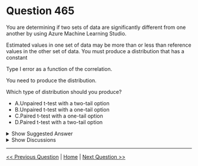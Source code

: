 # Question 465

You are determining if two sets of data are significantly different from one another by using Azure Machine Learning Studio.

Estimated values in one set of data may be more than or less than reference values in the other set of data. You must produce a distribution that has a constant

Type I error as a function of the correlation.

You need to produce the distribution.

Which type of distribution should you produce?

- A.Unpaired t-test with a two-tail option
- B.Unpaired t-test with a one-tail option
- C.Paired t-test with a one-tail option
- D.Paired t-test with a two-tail option

<details>
  <summary>Show Suggested Answer</summary>

<strong>D</strong><br>

</details>

<details>
  <summary>Show Discussions</summary>

<blockquote><p><strong>David_Tadeu</strong> <code>(Tue 12 Apr 2022 15:13)</code> - <em>Upvotes: 5</em></p><p>&quot;A two-tailed test is appropriate if the estimated value is greater or less than a certain range of values, for example, whether a test taker may score above or below a specific range of scores.&quot; https://en.wikipedia.org/wiki/One-_and_two-tailed_tests</p></blockquote>
<blockquote><p><strong>jl420</strong> <code>(Mon 11 Nov 2024 13:56)</code> - <em>Upvotes: 1</em></p><p>While the question does not state whether the datasets are paired, it actually seems more likely that the data is paired. Here’s why:

&quot;Estimated values in one set of data may be more than or less than reference values in the other set of data&quot;:

This wording suggests a comparison between estimated values and reference values. Often, estimated values are paired with reference values to evaluate accuracy or difference. For example, you might be comparing predicted values with observed values, which is a classic paired scenario.
&quot;Constant Type I error as a function of correlation&quot;:

Maintaining a constant Type I error rate as a function of correlation typically implies that the correlation between two sets of data points (e.g., estimated vs. reference) is being taken into account. This is a key aspect of a paired t-test, where the test accounts for the natural pairing and potential correlation within the pairs.

That said, D is correct answer. Probably. Maybe.</p></blockquote>

<blockquote><p><strong>evangelist</strong> <code>(Sat 18 May 2024 06:07)</code> - <em>Upvotes: 2</em></p><p>If we assume that the two data sets are uncorrelated, then choose the unpaired t-test. If the two data sets are related (for example, two measurements from the same set of samples), choose a paired t-test. The question does not clearly state whether the data sets are paired, but based on common data comparison scenarios, we can infer that they are paired.</p></blockquote>
<blockquote><p><strong>ZoeJ</strong> <code>(Thu 27 Apr 2023 06:23)</code> - <em>Upvotes: 1</em></p><p>i think the given answer is correct</p></blockquote>
<blockquote><p><strong>phdykd</strong> <code>(Fri 24 Feb 2023 02:17)</code> - <em>Upvotes: 2</em></p><p>Option C is the correct answer: Paired t-test with a one-tail option.</p></blockquote>
<blockquote><p><strong>ning</strong> <code>(Sun 12 Jun 2022 14:38)</code> - <em>Upvotes: 2</em></p><p>I guess two tails due to two data set are extremely negatively correlated???
Not sure whether that is the ask from the question though, cannot find any reference from azureml
Purely statistically speaking, I agree with one tail paired test</p></blockquote>
<blockquote><p><strong>synapse</strong> <code>(Sun 13 Mar 2022 06:15)</code> - <em>Upvotes: 3</em></p><p>Answer is D Paired t test with two test. But I highly doubt this question is still being asked</p></blockquote>
<blockquote><p><strong>spaceykacey</strong> <code>(Wed 03 Nov 2021 05:49)</code> - <em>Upvotes: 1</em></p><p>Is this question still being asked?</p></blockquote>
<blockquote><p><strong>spaceykacey</strong> <code>(Wed 03 Nov 2021 05:51)</code> - <em>Upvotes: 1</em></p><p>since its from ML Studio (Classic)</p></blockquote>
<blockquote><p><strong>bdsrca</strong> <code>(Mon 30 Aug 2021 00:02)</code> - <em>Upvotes: 2</em></p><p>A distribution that has a constant
Type I error as a function of the correlation.   = Paired</p></blockquote>
<blockquote><p><strong>saurabhk1</strong> <code>(Thu 04 Mar 2021 17:10)</code> - <em>Upvotes: 4</em></p><p>It should be Unpaired as Each pair of scores is independent of every other pair.
And , one tail, we are looking for only inequality(more or less)</p></blockquote>
<blockquote><p><strong>lucazav</strong> <code>(Thu 15 Oct 2020 10:16)</code> - <em>Upvotes: 2</em></p><p>This picture is taken from Wikipedia: https://en.wikipedia.org/wiki/Student&#x27;s_t-test#Unpaired_and_paired_two-sample_t-tests</p></blockquote>
<blockquote><p><strong>Zhuo</strong> <code>(Mon 25 May 2020 08:04)</code> - <em>Upvotes: 1</em></p><p>Why paired?</p></blockquote>
<blockquote><p><strong>JUEI</strong> <code>(Sat 25 Jul 2020 06:24)</code> - <em>Upvotes: 4</em></p><p>I think the keyword is &quot;sets&quot; which is of &quot;pairs&quot; as the definition Choose a paired t-test when these conditions apply:

You have a matched pairs of scores. For example, you might have two different measures per person, or matched pairs of individuals (such as a husband and wife).

Each pair of scores is independent of every other pair.

The sampling distribution of d is normal.

A paired t-test is useful when comparing related cases. By averaging the differences between the scores of the paired cases, you can determine whether the total difference is statistically significant.</p></blockquote>

<blockquote><p><strong>yanbin43</strong> <code>(Tue 24 Nov 2020 12:17)</code> - <em>Upvotes: 12</em></p><p>The key phrase is &quot;reference values in the other set of data&quot;. It indicates that the two sets of data come from the same source hence paired.</p></blockquote>
<blockquote><p><strong>hendrata</strong> <code>(Mon 08 Jun 2020 21:21)</code> - <em>Upvotes: 2</em></p><p>I agree it should be unpaired</p></blockquote>
<blockquote><p><strong>mhall1</strong> <code>(Wed 24 Jun 2020 05:33)</code> - <em>Upvotes: 19</em></p><p>Paired because they are estimated and reference values of the same thing (or at least I took that as implied). Thus, they are related and should vary together.</p></blockquote>
<blockquote><p><strong>agu_elli</strong> <code>(Thu 16 Sep 2021 21:35)</code> - <em>Upvotes: 1</em></p><p>It always will be &quot;values of the same thing&quot; since they are testing the same variable (hypothesis). For me, it is unpair since you can&#x27;t find another link (apart from the one you are testing. An example of pair is the e before and after effect of a pharmaceutical treatment on the same group of people.</p></blockquote>
<blockquote><p><strong>snegnik</strong> <code>(Sun 04 Jun 2023 14:30)</code> - <em>Upvotes: 1</em></p><p>Where did you find it in the description?</p></blockquote>

</details>

---

[<< Previous Question](question_464.md) | [Home](../index.md) | [Next Question >>](question_466.md)
